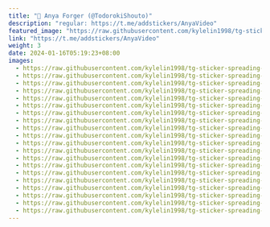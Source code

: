 ```yaml
---
title: "🥜 Anya Forger (@TodorokiShouto)"
description: "regular: https://t.me/addstickers/AnyaVideo"
featured_image: "https://raw.githubusercontent.com/kylelin1998/tg-sticker-spreading-worldwide-images/main/img/1e176bfe-7190-49ba-b2b7-a7b42e738a26.jpg"
link: "https://t.me/addstickers/AnyaVideo"
weight: 3
date: 2024-01-16T05:19:23+08:00
images:
  - https://raw.githubusercontent.com/kylelin1998/tg-sticker-spreading-worldwide-images/main/img/1e176bfe-7190-49ba-b2b7-a7b42e738a26.jpg
  - https://raw.githubusercontent.com/kylelin1998/tg-sticker-spreading-worldwide-images/main/img/b86ad372-4ee9-4315-8e67-72daeffecea2.jpg
  - https://raw.githubusercontent.com/kylelin1998/tg-sticker-spreading-worldwide-images/main/img/9aa35a9b-6bbd-44d6-addb-7016e29ecef3.jpg
  - https://raw.githubusercontent.com/kylelin1998/tg-sticker-spreading-worldwide-images/main/img/1f0652b0-dd3e-4873-9a44-05c0ebce689a.jpg
  - https://raw.githubusercontent.com/kylelin1998/tg-sticker-spreading-worldwide-images/main/img/f445a8f4-bc83-4008-8849-f295a64ecae7.jpg
  - https://raw.githubusercontent.com/kylelin1998/tg-sticker-spreading-worldwide-images/main/img/2a4f6c44-5f15-49c2-b4b8-0be30324a4aa.jpg
  - https://raw.githubusercontent.com/kylelin1998/tg-sticker-spreading-worldwide-images/main/img/eb5605bc-28a9-41e0-9e9f-c0c4c128c7e5.jpg
  - https://raw.githubusercontent.com/kylelin1998/tg-sticker-spreading-worldwide-images/main/img/12840bfe-70d5-4e7f-a660-54cb7d5bdc8b.jpg
  - https://raw.githubusercontent.com/kylelin1998/tg-sticker-spreading-worldwide-images/main/img/965ea702-1034-4f8c-b5b9-a712524faa87.jpg
  - https://raw.githubusercontent.com/kylelin1998/tg-sticker-spreading-worldwide-images/main/img/5975a0fa-7a39-4719-9084-75ce4722b10d.jpg
  - https://raw.githubusercontent.com/kylelin1998/tg-sticker-spreading-worldwide-images/main/img/c1473caa-868b-4bd5-91fe-1ea602f1d970.jpg
  - https://raw.githubusercontent.com/kylelin1998/tg-sticker-spreading-worldwide-images/main/img/f08435c5-3bcb-49e1-98dd-623e1e73d7e8.jpg
  - https://raw.githubusercontent.com/kylelin1998/tg-sticker-spreading-worldwide-images/main/img/10715dc4-fb3f-45f5-9fc3-7023db86600b.jpg
  - https://raw.githubusercontent.com/kylelin1998/tg-sticker-spreading-worldwide-images/main/img/6173d241-a5b6-43e6-8e5f-6275530a927e.jpg
  - https://raw.githubusercontent.com/kylelin1998/tg-sticker-spreading-worldwide-images/main/img/ae96b598-f762-4ac9-a4d9-7a90ef05a5b2.jpg
  - https://raw.githubusercontent.com/kylelin1998/tg-sticker-spreading-worldwide-images/main/img/a245ed59-099b-48ff-8c3a-5929e939f4d5.jpg
  - https://raw.githubusercontent.com/kylelin1998/tg-sticker-spreading-worldwide-images/main/img/dbe05f7a-69cc-4673-978e-3e63081d5a12.jpg
  - https://raw.githubusercontent.com/kylelin1998/tg-sticker-spreading-worldwide-images/main/img/77959319-9bb6-4515-a1b5-4425bad822b3.jpg
  - https://raw.githubusercontent.com/kylelin1998/tg-sticker-spreading-worldwide-images/main/img/135b84c9-6f3c-41d6-a5ea-2b2a89561a73.jpg
  - https://raw.githubusercontent.com/kylelin1998/tg-sticker-spreading-worldwide-images/main/img/fe3b84da-b62b-4cca-beb1-7640fcc0af0e.jpg
---
```

